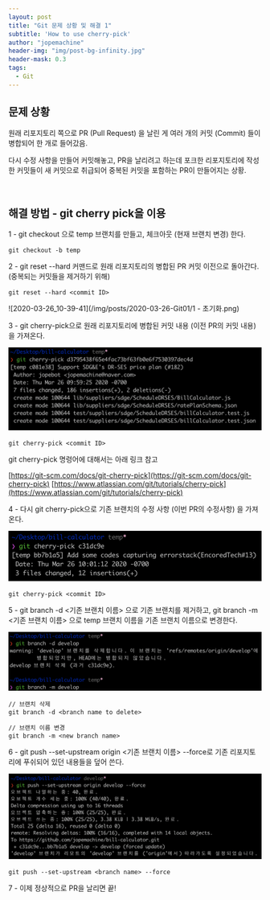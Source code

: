 ```yaml
---
layout: post
title: "Git 문제 상황 및 해결 1"
subtitle: 'How to use cherry-pick'
author: "jopemachine"
header-img: "img/post-bg-infinity.jpg"
header-mask: 0.3
tags:
  - Git
---
```


## 문제 상황 

원래 리포지토리 쪽으로 PR (Pull Request) 을 날린 게 여러 개의 커밋 (Commit) 들이 병합되어 한 개로 들어갔음.

다시 수정 사항을 만들어 커밋해놓고, PR을 날리려고 하는데 포크한 리포지토리에 작성한 커밋들이 새 커밋으로 취급되어 중복된 커밋을 포함하는 PR이 만들어지는 상황.

<br>

## 해결 방법 - git cherry pick을 이용

1 - git checkout 으로 temp 브랜치를 만들고, 체크아웃 (현재 브랜치 변경) 한다.

```git
git checkout -b temp
```

2 - git reset --hard 커맨드로 원래 리포지토리의 병합된 PR 커밋 이전으로 돌아간다. (중복되는 커밋들을 제거하기 위해)

```git
git reset --hard <commit ID>
```

![2020-03-26_10-39-41](/img/posts/2020-03-26-Git01/1 - 초기화.png)

3 - git cherry-pick으로 원래 리포지토리에 병합된 커밋 내용 (이전 PR의 커밋 내용) 을 가져온다.

![2020-03-26_10-39-41](/img/posts/2020-03-26-Git01/2020-03-26_10-39-41.png)

```git
git cherry-pick <commit ID>
```

git cherry-pick 명령어에 대해서는 아래 링크 참고

[https://git-scm.com/docs/git-cherry-pick](https://git-scm.com/docs/git-cherry-pick)
[https://www.atlassian.com/git/tutorials/cherry-pick](https://www.atlassian.com/git/tutorials/cherry-pick)


4 - 다시 git cherry-pick으로 기존 브랜치의 수정 사항 (이번 PR의 수정사항) 을 가져온다.

![2020-03-26_10-39-41](/img/posts/2020-03-26-Git01/2020-03-26_10-41-43.png)

```git
git cherry-pick <commit ID>
```

5 - git branch -d <기존 브랜치 이름> 으로 기존 브랜치를 제거하고, git branch -m <기존 브랜치 이름> 으로 temp 브랜치 이름을 기존 브랜치 이름으로 변경한다.

![2020-03-26_10-39-41](/img/posts/2020-03-26-Git01/2020-03-26_10-44-33.png)

```git
// 브랜치 삭제
git branch -d <branch name to delete>
```

```git
// 브랜치 이름 변경 
git branch -m <new branch name>
```


6 - git push --set-upstream origin <기존 브랜치 이름> --force로 기존 리포지토리에 푸쉬되어 있던 내용들을 덮어 쓴다.

![2020-03-26_10-39-41](/img/posts/2020-03-26-Git01/2020-03-26_10-46-36.png)

```git
git push --set-upstream <branch name> --force
```



7 - 이제 정상적으로 PR을 날리면 끝!






